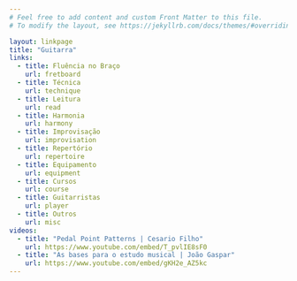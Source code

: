 ```yaml
---
# Feel free to add content and custom Front Matter to this file.
# To modify the layout, see https://jekyllrb.com/docs/themes/#overriding-theme-defaults

layout: linkpage
title: "Guitarra"
links:
  - title: Fluência no Braço
    url: fretboard
  - title: Técnica
    url: technique
  - title: Leitura
    url: read
  - title: Harmonia
    url: harmony
  - title: Improvisação
    url: improvisation
  - title: Repertório
    url: repertoire
  - title: Equipamento
    url: equipment
  - title: Cursos
    url: course
  - title: Guitarristas
    url: player
  - title: Outros
    url: misc
videos:
  - title: "Pedal Point Patterns | Cesario Filho"
    url: https://www.youtube.com/embed/T_pvlIE8sF0
  - title: "As bases para o estudo musical | João Gaspar"
    url: https://www.youtube.com/embed/gKH2e_AZ5kc
---
```

